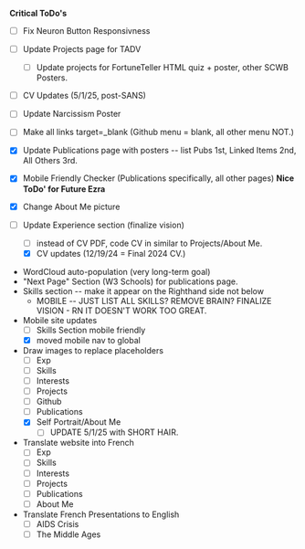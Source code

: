 **Critical ToDo's**
- [ ] Fix Neuron Button Responsivness
- [ ] Update Projects page for TADV
    - [ ] Update projects for FortuneTeller HTML quiz + poster, other SCWB Posters.
- [ ] CV Updates (5/1/25, post-SANS)
- [ ] Update Narcissism Poster
- [ ] Make all links target=_blank (Github menu = blank, all other menu NOT.)

- [x] Update Publications page with posters -- list Pubs 1st, Linked Items 2nd, All Others 3rd.
- [x] Mobile Friendly Checker (Publications specifically, all other pages) 
**Nice ToDo' for Future Ezra**
- [x] Change About Me picture
- [ ] Update Experience section (finalize vision)
    - [ ] instead of CV PDF, code CV in similar to Projects/About Me.
    - [x] CV updates (12/19/24 = Final 2024 CV.)
- WordCloud auto-population (very long-term goal)
- "Next Page" Section (W3 Schools) for publications page.
- Skills section -- make it appear on the Righthand side not below
    - MOBILE -- JUST LIST ALL SKILLS? REMOVE BRAIN? FINALIZE VISION - RN IT DOESN'T WORK TOO GREAT.
- Mobile site updates
    - [ ] Skills Section mobile friendly
    - [x] moved mobile nav to global
- Draw images to replace placeholders
    - [ ] Exp
    - [ ] Skills
    - [ ] Interests
    - [ ] Projects
    - [ ] Github
    - [ ] Publications
    - [x] Self Portrait/About Me
        - [ ] UPDATE 5/1/25 with SHORT HAIR.
- Translate website into French
    - [ ] Exp
    - [ ] Skills
    - [ ] Interests
    - [ ] Projects
    - [ ] Publications
    - [ ] About Me
- Translate French Presentations to English
    - [ ] AIDS Crisis
    - [ ] The Middle Ages